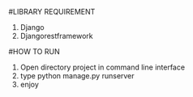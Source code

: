 #LIBRARY REQUIREMENT
1. Django
2. Djangorestframework

#HOW TO RUN
1. Open directory project in command line interface
2. type python manage.py runserver
3. enjoy
